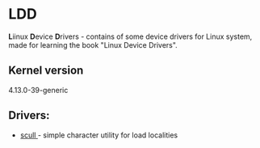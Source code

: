 # LDD

**L**iinux **D**evice **D**rivers - contains of some device drivers for Linux system, made for learning the book "Linux Device Drivers".

## Kernel version
4.13.0-39-generic

## Drivers:
*  [scull ](./scull/README.md) - simple character utility for load localities
